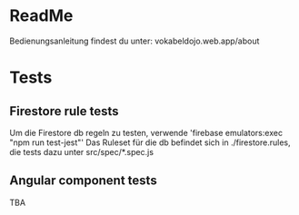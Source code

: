 # ReadMe
Bedienungsanleitung findest du unter: vokabeldojo.web.app/about

# Tests
## Firestore rule tests
Um die Firestore db regeln zu testen, verwende 'firebase emulators:exec "npm run test-jest"'
Das Ruleset für die db befindet sich in ./firestore.rules, die tests dazu unter src/spec/*.spec.js

## Angular component tests
TBA